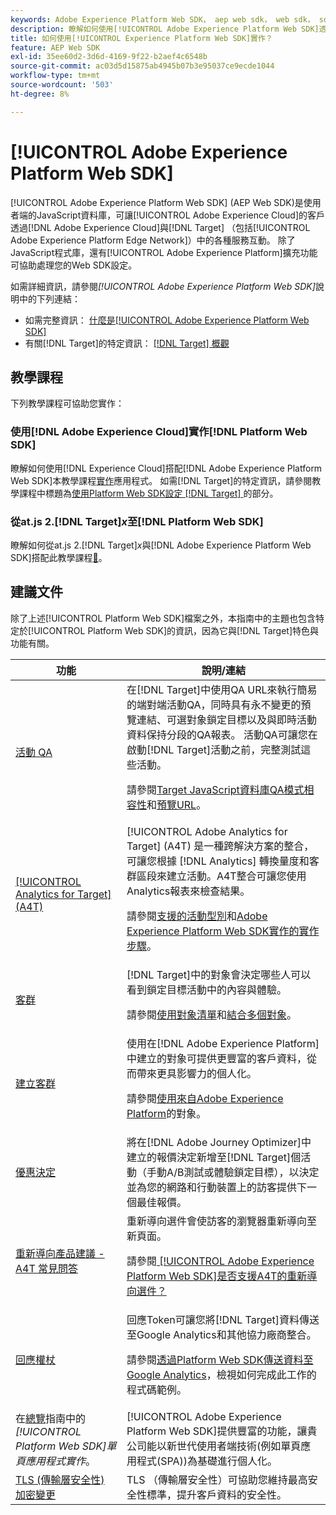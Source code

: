 ```yaml
---
keywords: Adobe Experience Platform Web SDK， aep web sdk， web sdk， sdk， adobe experience cloud，平台邊緣網路， adobe experience platform edge network， edge network， aep edge network， Adobe Experience Platform Web SDK0
description: 瞭解如何使用[!UICONTROL Adobe Experience Platform Web SDK]透過[!UICONTROL Adobe Experience Cloud]與[!UICONTROL AEP Edge Network]中的各種服務互動。
title: 如何使用[!UICONTROL Experience Platform Web SDK]實作？
feature: AEP Web SDK
exl-id: 35ee60d2-3d6d-4169-9f22-b2aef4c6548b
source-git-commit: ac03d5d15875ab4945b07b3e95037ce9ecde1044
workflow-type: tm+mt
source-wordcount: '503'
ht-degree: 8%

---
```


# [!UICONTROL Adobe Experience Platform Web SDK]

[!UICONTROL Adobe Experience Platform Web SDK] (AEP Web SDK)是使用者端的JavaScript資料庫，可讓[!UICONTROL Adobe Experience Cloud]的客戶透過[!DNL Adobe Experience Cloud]與[!DNL Target] （包括[!UICONTROL Adobe Experience Platform Edge Network]）中的各種服務互動。 除了JavaScript程式庫，還有[!UICONTROL Adobe Experience Platform]擴充功能可協助處理您的Web SDK設定。

如需詳細資訊，請參閱&#x200B;*[!UICONTROL Adobe Experience Platform Web SDK]*&#x200B;說明中的下列連結：

* 如需完整資訊： [什麼是[!UICONTROL Adobe Experience Platform Web SDK]](https://experienceleague.adobe.com/docs/experience-platform/edge/home.html)
* 有關[!DNL Target]的特定資訊： [[!DNL Target] 概觀](https://experienceleague.adobe.com/docs/experience-platform/edge/personalization/adobe-target/target-overview.html)

## 教學課程

下列教學課程可協助您實作：

### 使用[!DNL Adobe Experience Cloud]實作[!DNL Platform Web SDK]

瞭解如何使用[!DNL Experience Cloud]搭配[!DNL Adobe Experience Platform Web SDK]本教學課程[實作](https://experienceleague.adobe.com/docs/platform-learn/implement-web-sdk/overview.html)應用程式。 如需[!DNL Target]的特定資訊，請參閱教學課程中標題為[使用Platform Web SDK設定 [!DNL Target] ](https://experienceleague.adobe.com/docs/platform-learn/implement-web-sdk/applications-setup/setup-target.html)的部分。

### 從at.js 2.[!DNL Target]*x*&#x200B;至[!DNL Platform Web SDK]

瞭解如何從at.js 2.[!DNL Target]*x*&#x200B;與[!DNL Adobe Experience Platform Web SDK]搭配此教學課程[&#128279;](https://experienceleague.adobe.com/docs/platform-learn/migrate-target-to-websdk/introduction.html)。

## 建議文件

除了上述[!UICONTROL Platform Web SDK]檔案之外，本指南中的主題也包含特定於[!UICONTROL Platform Web SDK]的資訊，因為它與[!DNL Target]特色與功能有關。

| 功能 | 說明/連結 |
| --- | --- |
| [活動 QA](https://experienceleague.adobe.com/docs/target/using/activities/activity-qa/activity-qa.html) | 在[!DNL Target]中使用QA URL來執行簡易的端對端活動QA，同時具有永不變更的預覽連結、可選對象鎖定目標以及與即時活動資料保持分段的QA報表。 活動QA可讓您在啟動[!DNL Target]活動之前，完整測試這些活動。<p>請參閱[Target JavaScript資料庫QA模式相容性](https://experienceleague.adobe.com/docs/target/using/activities/activity-qa/activity-qa.html#compatibility)和[預覽URL](https://experienceleague.adobe.com/docs/target/using/activities/activity-qa/activity-qa.html#preview)。 |
| [[!UICONTROL Analytics for Target] (A4T)](https://experienceleague.adobe.com/docs/target/using/integrate/a4t/a4t.html) | [!UICONTROL Adobe Analytics for Target] (A4T) 是一種跨解決方案的整合，可讓您根據 [!DNL Analytics] 轉換量度和客群區段來建立活動。A4T整合可讓您使用Analytics報表來檢查結果。<p>請參閱[支援的活動型別](https://experienceleague.adobe.com/docs/target/using/integrate/a4t/a4t.html#section_F487896214BF4803AF78C552EF1669AA)和[Adobe Experience Platform Web SDK實作的實作步驟](https://experienceleague.adobe.com/docs/target/using/integrate/a4t/a4timplementation.html#platform)。 |
| [客群](https://experienceleague.adobe.com/docs/target/using/audiences/target.html) | [!DNL Target]中的對象會決定哪些人可以看到鎖定目標活動中的內容與體驗。<p>請參閱[使用對象清單](https://experienceleague.adobe.com/docs/target/using/audiences/create-audiences/audiences.html#use-list)和[結合多個對象](https://experienceleague.adobe.com/docs/target/using/audiences/combining-multiple-audiences.html)。 |
| [建立客群](https://experienceleague.adobe.com/docs/target/using/audiences/create-audiences/audiences.html??lang=zh-Hant) | 使用在[!DNL Adobe Experience Platform]中建立的對象可提供更豐富的客戶資料，從而帶來更具影響力的個人化。<p>請參閱[使用來自Adobe Experience Platform](https://experienceleague.adobe.com/docs/target/using/audiences/create-audiences/audiences.html#aep)的對象。 |
| [優惠決定](https://experienceleague.adobe.com/docs/target/using/integrate/ajo/offer-decision.html) | 將在[!DNL Adobe Journey Optimizer]中建立的報價決定新增至[!DNL Target]個活動（手動A/B測試或體驗鎖定目標），以決定並為您的網路和行動裝置上的訪客提供下一個最佳報價。 |
| [重新導向產品建議 - A4T 常見問答](https://experienceleague.adobe.com/docs/target/using/integrate/a4t/a4t-faq/a4t-faq-redirect-offers.html) | 重新導向選件會使訪客的瀏覽器重新導向至新頁面。<p>請參閱[ [!UICONTROL Adobe Experience Platform Web SDK]是否支援A4T的重新導向選件？](https://experienceleague.adobe.com/docs/target/using/integrate/a4t/a4t-faq/a4t-faq-redirect-offers.html#platform) |
| [回應權杖](https://experienceleague.adobe.com/docs/target/using/administer/response-tokens.html) | 回應Token可讓您將[!DNL Target]資料傳送至Google Analytics和其他協力廠商整合。<p>請參閱[透過Platform Web SDK傳送資料至Google Analytics](https://experienceleague.adobe.com/docs/target/using/administer/response-tokens.html#sending-data-to-google-analytics-via-platform-web-sdk)，檢視如何完成此工作的程式碼範例。 |
| 在[總覽](https://experienceleague.adobe.com/docs/experience-platform/edge/personalization/adobe-target/spa-implementation.html)指南中的&#x200B;*[!UICONTROL Platform Web SDK]單頁應用程式實作*。 | [!UICONTROL Adobe Experience Platform Web SDK]提供豐富的功能，讓貴公司能以新世代使用者端技術(例如單頁應用程式(SPA))為基礎進行個人化。 |
| [TLS (傳輸層安全性) 加密變更](/help/dev/before-implement/tls-transport-layer-security-encryption.md) | TLS （傳輸層安全性）可協助您維持最高安全性標準，提升客戶資料的安全性。 |
